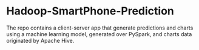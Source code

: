 # Hadoop-SmartPhone-Prediction
The repo contains a client-server app that generate predictions and charts using a machine learning model, generated over PySpark, and charts data originated by Apache Hive.
